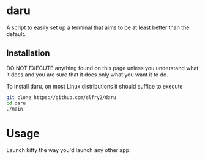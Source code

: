 # daru
A script to easily set up a terminal that aims to be at least better than the default.

## Installation
DO NOT EXECUTE anything found on this page unless you understand what it does and you are sure that it does only what you want it to do.

To install daru, on most Linux distributions it should suffice to execute
```bash
git clone https://github.com/elfry2/daru
cd daru
./main
```

# Usage
Launch kitty the way you'd launch any other app.
